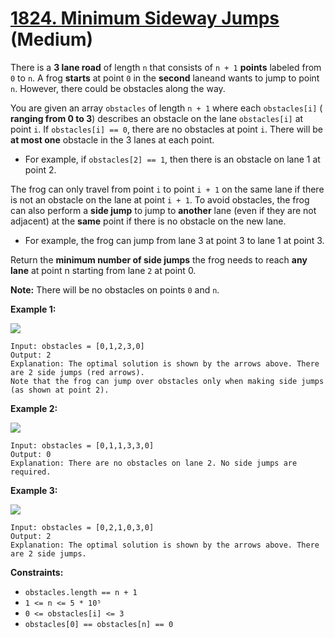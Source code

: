 # [1824. Minimum Sideway Jumps][link] (Medium)

[link]: https://leetcode.com/problems/minimum-sideway-jumps/

There is a **3 lane road** of length `n` that consists of `n + 1` **points** labeled from `0` to
`n`. A frog **starts** at point `0` in the **second** laneand wants to jump to point `n`. However,
there could be obstacles along the way.

You are given an array `obstacles` of length `n + 1` where each `obstacles[i]` ( **ranging from 0 to
3**) describes an obstacle on the lane `obstacles[i]` at point `i`. If `obstacles[i] == 0`, there
are no obstacles at point `i`. There will be **at most one** obstacle in the 3 lanes at each point.

- For example, if `obstacles[2] == 1`, then there is an obstacle on lane 1 at point 2.

The frog can only travel from point `i` to point `i + 1` on the same lane if there is not an
obstacle on the lane at point `i + 1`. To avoid obstacles, the frog can also perform a **side jump**
to jump to **another** lane (even if they are not adjacent) at the **same** point if there is no
obstacle on the new lane.

- For example, the frog can jump from lane 3 at point 3 to lane 1 at point 3.

Return the **minimum number of side jumps** the frog needs to reach **any lane** at point n starting
from lane `2` at point 0.

**Note:** There will be no obstacles on points `0` and `n`.

**Example 1:**

![](https://assets.leetcode.com/uploads/2021/03/25/ic234-q3-ex1.png)

```
Input: obstacles = [0,1,2,3,0]
Output: 2
Explanation: The optimal solution is shown by the arrows above. There are 2 side jumps (red arrows).
Note that the frog can jump over obstacles only when making side jumps (as shown at point 2).
```

**Example 2:**

![](https://assets.leetcode.com/uploads/2021/03/25/ic234-q3-ex2.png)

```
Input: obstacles = [0,1,1,3,3,0]
Output: 0
Explanation: There are no obstacles on lane 2. No side jumps are required.
```

**Example 3:**

![](https://assets.leetcode.com/uploads/2021/03/25/ic234-q3-ex3.png)

```
Input: obstacles = [0,2,1,0,3,0]
Output: 2
Explanation: The optimal solution is shown by the arrows above. There are 2 side jumps.
```

**Constraints:**

- `obstacles.length == n + 1`
- `1 <= n <= 5 * 10⁵`
- `0 <= obstacles[i] <= 3`
- `obstacles[0] == obstacles[n] == 0`
